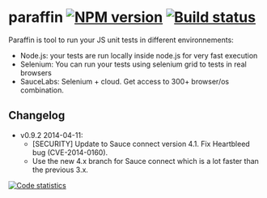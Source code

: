 paraffin [![NPM version](https://badge.fury.io/js/paraffin.svg)](http://badge.fury.io/js/paraffin) [![Build status](https://travis-ci.org/vmeurisse/paraffin.svg?branch=master)](http://travis-ci.org/vmeurisse/paraffin)
========

Paraffin is tool to run your JS unit tests in different environnements:
 - Node.js: your tests are run locally inside node.js for very fast execution
 - Selenium: You can run your tests using selenium grid to tests in real browsers
 - SauceLabs: Selenium + cloud. Get access to 300+ browser/os combination.
 
Changelog
---------

 - v0.9.2 2014-04-11:
   - [SECURITY] Update to Sauce connect version 4.1. Fix Heartbleed bug (CVE-2014-0160).
   - Use the new 4.x branch for Sauce connect which is a lot faster than the previous 3.x.

[![Code statistics](http://www.ohloh.net/p/smpl-js/widgets/project_thin_badge.gif)](https://www.ohloh.net/p/smpl-js)
